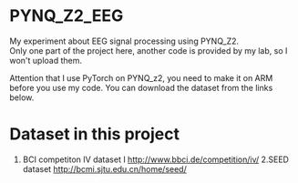 # PYNQ_Z2_EEG
My experiment about EEG signal processing using PYNQ_Z2.  
Only one part of the project here, another code is provided by my lab, so I won't upload them.  

Attention that I use PyTorch on PYNQ_z2, you need to make it on ARM before you use my code.
You can download the dataset from the links below.

# Dataset in this project
1. BCI competiton IV dataset I
http://www.bbci.de/competition/iv/
2.SEED dataset 
http://bcmi.sjtu.edu.cn/home/seed/




